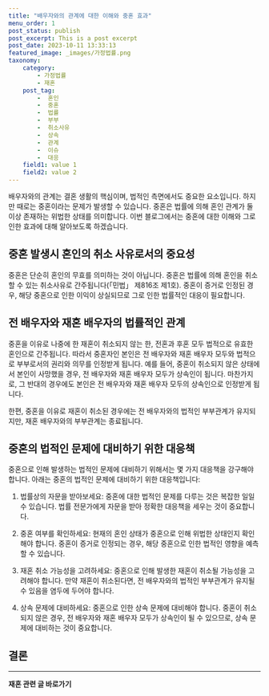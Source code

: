 ```yaml
---
title: "배우자와의 관계에 대한 이해와 중혼 효과"
menu_order: 1
post_status: publish
post_excerpt: This is a post excerpt
post_date: 2023-10-11 13:33:13
featured_image: _images/가정법률.png
taxonomy:
    category:
        - 가정법률
        - 재혼
    post_tag:
        -  혼인
        -  중혼
        -  법률
        -  부부
        -  취소사유
        -  상속
        -  관계
        -  이슈
        -  대응
    field1: value 1
    field2: value 2
---
```



배우자와의 관계는 결혼 생활의 핵심이며, 법적인 측면에서도 중요한 요소입니다. 하지만 때로는 중혼이라는 문제가 발생할 수 있습니다. 중혼은 법률에 의해 혼인 관계가 둘 이상 존재하는 위법한 상태를 의미합니다. 이번 블로그에서는 중혼에 대한 이해와 그로 인한 효과에 대해 알아보도록 하겠습니다.

## 중혼 발생시 혼인의 취소 사유로서의 중요성

중혼은 단순히 혼인의 무효를 의미하는 것이 아닙니다. 중혼은 법률에 의해 혼인을 취소할 수 있는 취소사유로 간주됩니다(「민법」 제816조 제1호). 중혼이 증거로 인정된 경우, 해당 중혼으로 인한 이익이 상실되므로 그로 인한 법률적인 대응이 필요합니다.

## 전 배우자와 재혼 배우자의 법률적인 관계

중혼을 이유로 나중에 한 재혼이 취소되지 않는 한, 전혼과 후혼 모두 법적으로 유효한 혼인으로 간주됩니다. 따라서 중혼자인 본인은 전 배우자와 재혼 배우자 모두와 법적으로 부부로서의 권리와 의무를 인정받게 됩니다. 예를 들어, 중혼이 취소되지 않은 상태에서 본인이 사망했을 경우, 전 배우자와 재혼 배우자 모두가 상속인이 됩니다. 마찬가지로, 그 반대의 경우에도 본인은 전 배우자와 재혼 배우자 모두의 상속인으로 인정받게 됩니다.

한편, 중혼을 이유로 재혼이 취소된 경우에는 전 배우자와의 법적인 부부관계가 유지되지만, 재혼 배우자와의 부부관계는 종료됩니다.

## 중혼의 법적인 문제에 대비하기 위한 대응책

중혼으로 인해 발생하는 법적인 문제에 대비하기 위해서는 몇 가지 대응책을 강구해야 합니다. 아래는 중혼의 법적인 문제에 대비하기 위한 대응책입니다:

1. 법률상의 자문을 받아보세요: 중혼에 대한 법적인 문제를 다루는 것은 복잡한 일일 수 있습니다. 법률 전문가에게 자문을 받아 정확한 대응책을 세우는 것이 중요합니다.

2. 중혼 여부를 확인하세요: 현재의 혼인 상태가 중혼으로 인해 위법한 상태인지 확인해야 합니다. 중혼이 증거로 인정되는 경우, 해당 중혼으로 인한 법적인 영향을 예측할 수 있습니다.

3. 재혼 취소 가능성을 고려하세요: 중혼으로 인해 발생한 재혼이 취소될 가능성을 고려해야 합니다. 만약 재혼이 취소된다면, 전 배우자와의 법적인 부부관계가 유지될 수 있음을 염두에 두어야 합니다.

4. 상속 문제에 대비하세요: 중혼으로 인한 상속 문제에 대비해야 합니다. 중혼이 취소되지 않은 경우, 전 배우자와 재혼 배우자 모두가 상속인이 될 수 있으므로, 상속 문제에 대비하는 것이 중요합니다.

## 결론

<!-- wp:separator -->
<hr class="wp-block-separator has-alpha-channel-opacity"/>
<!-- /wp:separator -->
<!-- wp:group {"backgroundColor":"base","layout":{"type":"constrained"}} -->
<div class="wp-block-group has-base-background-color has-background"><!-- wp:paragraph {"align":"center","fontSize":"large"} -->
<p class="has-text-align-center has-large-font-size"><strong>재혼 관련 글 바로가기</strong></p>
<!-- /wp:paragraph -->


<!-- wp:latest-posts
{"categories":[{"id":1427,"count":19,"description":"","link":"https://uknowlaw.com/category/%ec%9e%ac%ed%98%bc/","name":"재혼","slug":"재혼","taxonomy":"category","parent":0,"meta":[],"_links":{"self":[{"href":"https://uknowlaw.com/wp-json/wp/v2/categories/1427"}],"collection":[{"href":"https://uknowlaw.com/wp-json/wp/v2/categories"}],"about":[{"href":"https://uknowlaw.com/wp-json/wp/v2/taxonomies/category"}],"wp:post_type":[{"href":"https://uknowlaw.com/wp-json/wp/v2/posts?categories=1427"}],"curies":[{"name":"wp","href":"https://api.w.org/{rel}","templated":true}]}}],"postsToShow":100,"excerptLength":28,"postLayout":"grid","columns":2,"featuredImageAlign":"left","featuredImageSizeSlug":"large","fontSize":"medium"} /--></div>
<!-- /wp:group -->